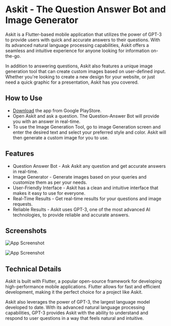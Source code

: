 # Askit - The Question Answer Bot and Image Generator

Askit is a Flutter-based mobile application that utilizes the power of GPT-3 to provide users with quick and accurate answers to their questions. With its advanced natural language processing capabilities, Askit offers a seamless and intuitive experience for anyone looking for information on-the-go.

In addition to answering questions, Askit also features a unique image generation tool that can create custom images based on user-defined input. Whether you're looking to create a new design for your website, or just need a quick graphic for a presentation, Askit has you covered.

## How to Use

- [Download](https://play.google.com/store/apps/details?id=com.kratikpal.askit) the app from Google PlayStore.
- Open Askit and ask a question. The Question-Answer Bot will provide you with an answer in real-time.
- To use the Image Generation Tool, go to image Generation screen and enter the desired text and select your preferred style and color. Askit will then generate a custom image for you to use.

## Features

- Question Answer Bot - Ask Askit any question and get accurate answers in real-time.
- Image Generator - Generate images based on your queries and customize them as per your needs.
- User-Friendly Interface - Askit has a clean and intuitive interface that makes it easy to use for everyone.
- Real-Time Results - Get real-time results for your questions and image requests.
- Reliable Results - Askit uses GPT-3, one of the most advanced AI technologies, to provide reliable and accurate answers.

## Screenshots

![App Screenshot](https://user-images.githubusercontent.com/38353446/215426069-c0b7a73c-f265-47c3-9244-6a52e70629a7.png)

![App Screenshot](https://user-images.githubusercontent.com/38353446/215428273-7808f786-df1f-403d-bd4a-86891f4e80d5.png)

## Technical Details

Askit is built with Flutter, a popular open-source framework for developing high-performance mobile applications. Flutter allows for fast and efficient development, making it the perfect choice for a project like Askit.

Askit also leverages the power of GPT-3, the largest language model developed to date. With its advanced natural language processing capabilities, GPT-3 provides Askit with the ability to understand and respond to user questions in a way that feels natural and intuitive.
